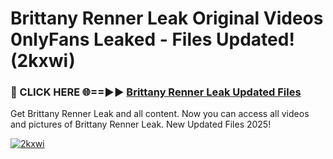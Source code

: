 # Brittany Renner Leak Original Videos 0nlyFans Leaked - Files Updated! (2kxwi)

<h3>🔴 CLICK HERE 🌐==►► <a href="https://tinyurl.com/2wckxsce" rel="nofollow">Brittany Renner Leak Updated Files</a></h3>

Get Brittany Renner Leak and all content. Now you can access all videos and pictures of Brittany Renner Leak. New Updated Files 2025!

[![2kxwi](https://i.imgur.com/AFduVYN.gif)](https://tinyurl.com/2wckxsce)
